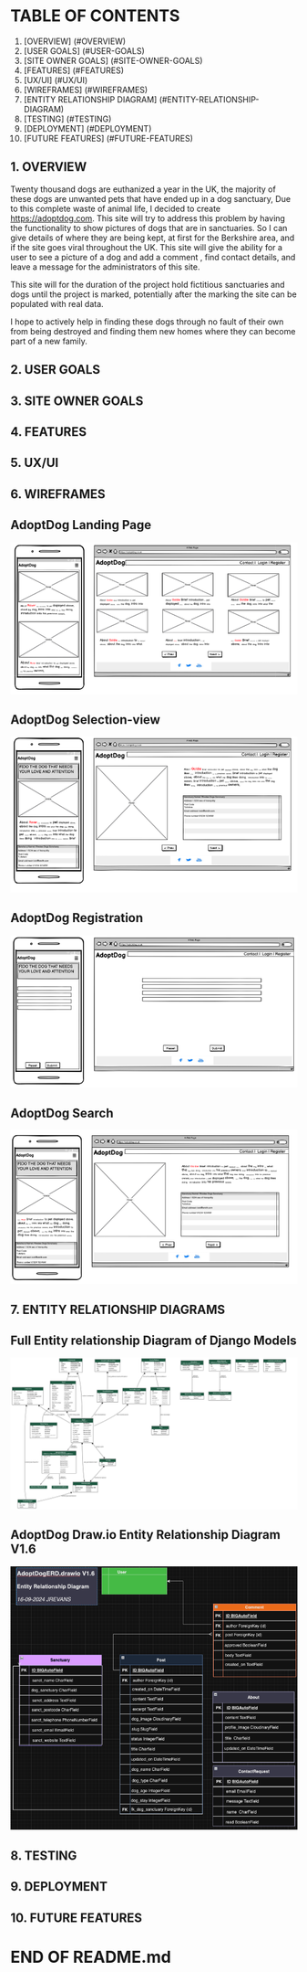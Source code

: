 

# TABLE OF CONTENTS

1. [OVERVIEW] (#OVERVIEW)
2. [USER GOALS] (#USER-GOALS)
3. [SITE OWNER GOALS] (#SITE-OWNER-GOALS)
4. [FEATURES] (#FEATURES)
5. [UX/UI] (#UX/UI)
6. [WIREFRAMES] (#WIREFRAMES)
7. [ENTITY RELATIONSHIP DIAGRAM] (#ENTITY-RELATIONSHIP-DIAGRAM)
8. [TESTING] (#TESTING)
9. [DEPLOYMENT] (#DEPLOYMENT)
10. [FUTURE FEATURES] (#FUTURE-FEATURES)

## 1. OVERVIEW

Twenty thousand dogs are euthanized a year in the UK,  the majority of these dogs are unwanted pets that have ended up in a dog sanctuary,  Due to this complete waste of animal life, I decided 
to create https://adoptdog.com.  This site will try to address this problem by having the functionality to show pictures of dogs that are in sanctuaries.  So I can give details of where they are 
being kept,  at first for the Berkshire area, and if the site goes viral throughout the UK.  This site will give the ability for a user to see a picture of a dog and add a comment , find contact details, and leave a message for the administrators of this site.

This site will for the duration of the project hold fictitious sanctuaries and dogs until the project is marked,  potentially after the marking the site can be populated with real data.

I hope to actively help in finding these dogs through no fault of their own from being destroyed and finding them new homes where they can become part of a new family.  

## 2. USER GOALS

## 3. SITE OWNER GOALS

## 4. FEATURES

## 5. UX/UI

## 6. WIREFRAMES

## AdoptDog Landing Page

<div>
<img src="documentation/wireframes/adoptdog-landingpage.webp" alt="AdoptDog Landing page wireframe">
</div>

## AdoptDog Selection-view

<div>
<img src="documentation/wireframes/adoptdog-selection-view.webp" alt="AdoptDog Selection-view wireframe">
</div>

## AdoptDog Registration

<div>
<img src="documentation/wireframes/adoptdog-registration.webp" alt="AdoptDog Registration page wireframe">
</div>

## AdoptDog Search

<div>
<img src="documentation/wireframes/adoptdog-search.webp" alt="AdoptDog Registration page wireframe">
</div>

## 7. ENTITY RELATIONSHIP DIAGRAMS

## Full Entity relationship Diagram of Django Models

<div>
<img src="documentation/diagrams/erd_models.webp" alt="AdoptDog Full Entity Relationship Diagram">
</div>


## AdoptDog Draw.io Entity Relationship Diagram V1.6
<div>
<img src="documentation/diagrams/adoptdog-erd_1.6.webp" alt="AdoptDog Entity Relationship Diagram">
</div>

## 8. TESTING

## 9. DEPLOYMENT

## 10. FUTURE FEATURES

# END OF README.md